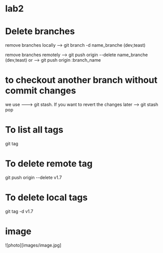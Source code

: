 # lab2

# Delete branches

 remove branches locally
 --> git branch -d name_branche (dev,teast)

remove branches remotely
 --> git push origin --delete name_branche (dev,teast)
 or
 --> git push origin :branch_name
 
# to checkout another branch without commit changes
 we use ---> git stash.
 If you want to revert the changes later
 --> git stash pop

 # To list all tags
  git tag

# To delete remote tag
  git push origin --delete v1.7
# To delete local tags
  git tag -d v1.7

# image
![photo][images/image.jpg]


